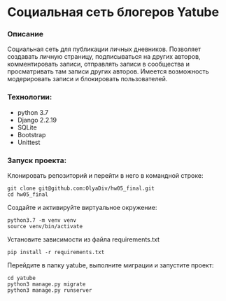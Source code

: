 # Социальная сеть блогеров Yatube
### Описание
Социальная сеть для публикации личных дневников. Позволяет создавать личную страницу, подписываться на других авторов, комментировать записи, отправлять записи в сообщества и просматривать там записи других авторов. Имеется возможность модерировать записи и блокировать пользователей.

### Технологии:
* python 3.7
* Django 2.2.19
* SQLite
* Bootstrap
* Unittest

### Запуск проекта:
Клонировать репозиторий и перейти в него в командной строке:
```
git clone git@github.com:OlyaDiv/hw05_final.git
cd hw05_final
```
Создайте и активируйте виртуальное окружение:
```
python3.7 -m venv venv
source venv/bin/activate
```
Установите зависимости из файла requirements.txt
```
pip install -r requirements.txt
```
Перейдите в папку yatube, выполните миграции и запустите проект:
```
cd yatube
python3 manage.py migrate
python3 manage.py runserver
```
